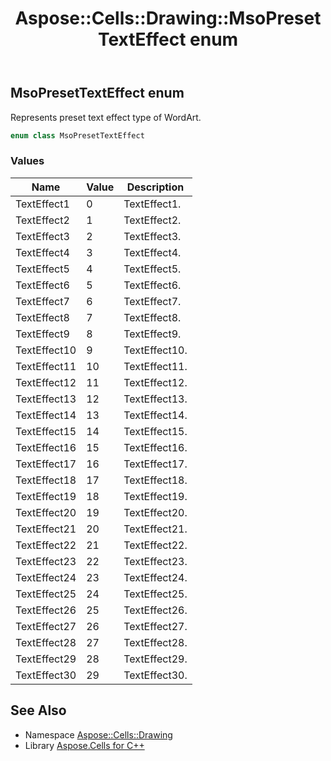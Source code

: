 ﻿---
title: Aspose::Cells::Drawing::MsoPresetTextEffect enum
linktitle: MsoPresetTextEffect
second_title: Aspose.Cells for C++ API Reference
description: 'Aspose::Cells::Drawing::MsoPresetTextEffect enum. Represents preset text effect type of WordArt in C++.'
type: docs
weight: 10100
url: /cpp/aspose.cells.drawing/msopresettexteffect/
---
## MsoPresetTextEffect enum


Represents preset text effect type of WordArt.

```cpp
enum class MsoPresetTextEffect
```

### Values

| Name | Value | Description |
| --- | --- | --- |
| TextEffect1 | 0 | TextEffect1. |
| TextEffect2 | 1 | TextEffect2. |
| TextEffect3 | 2 | TextEffect3. |
| TextEffect4 | 3 | TextEffect4. |
| TextEffect5 | 4 | TextEffect5. |
| TextEffect6 | 5 | TextEffect6. |
| TextEffect7 | 6 | TextEffect7. |
| TextEffect8 | 7 | TextEffect8. |
| TextEffect9 | 8 | TextEffect9. |
| TextEffect10 | 9 | TextEffect10. |
| TextEffect11 | 10 | TextEffect11. |
| TextEffect12 | 11 | TextEffect12. |
| TextEffect13 | 12 | TextEffect13. |
| TextEffect14 | 13 | TextEffect14. |
| TextEffect15 | 14 | TextEffect15. |
| TextEffect16 | 15 | TextEffect16. |
| TextEffect17 | 16 | TextEffect17. |
| TextEffect18 | 17 | TextEffect18. |
| TextEffect19 | 18 | TextEffect19. |
| TextEffect20 | 19 | TextEffect20. |
| TextEffect21 | 20 | TextEffect21. |
| TextEffect22 | 21 | TextEffect22. |
| TextEffect23 | 22 | TextEffect23. |
| TextEffect24 | 23 | TextEffect24. |
| TextEffect25 | 24 | TextEffect25. |
| TextEffect26 | 25 | TextEffect26. |
| TextEffect27 | 26 | TextEffect27. |
| TextEffect28 | 27 | TextEffect28. |
| TextEffect29 | 28 | TextEffect29. |
| TextEffect30 | 29 | TextEffect30. |

## See Also

* Namespace [Aspose::Cells::Drawing](../)
* Library [Aspose.Cells for C++](../../)
